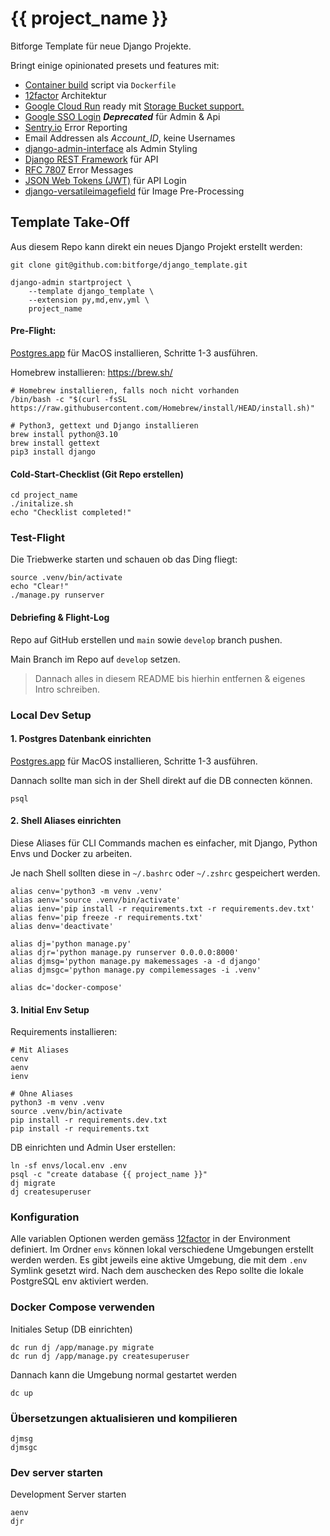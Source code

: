 # {{ project_name }}

Bitforge Template für neue Django Projekte.

Bringt einige opinionated presets und features mit:

-   [Container build](https://docs.docker.com/engine/reference/builder/) script via `Dockerfile`
-   [12factor](https://12factor.net) Architektur
-   [Google Cloud Run](https://cloud.google.com/run) ready mit [Storage Bucket support.](https://django-storages.readthedocs.io/en/latest/backends/gcloud.html)
-   [Google SSO Login](https://developers.google.com/identity/sign-in/web) **_Deprecated_** für Admin & Api
-   [Sentry.io](https://sentry.io/) Error Reporting
-   Email Addressen als _Account_ID_, keine Usernames
-   [django-admin-interface](https://github.com/fabiocaccamo/django-admin-interface) als Admin Styling
-   [Django REST Framework](https://www.django-rest-framework.org/) für API
-   [RFC 7807](https://blog.codecentric.de/2019/09/rest-standardisierte-fehlermeldungen-mittels-rfc-7807-problem-details/) Error Messages
-   [JSON Web Tokens (JWT)](https://jwt.io/) für API Login
-   [django-versatileimagefield](https://django-versatileimagefield.readthedocs.io/en/latest/) für Image Pre-Processing

## Template Take-Off

Aus diesem Repo kann direkt ein neues Django Projekt erstellt werden:

    git clone git@github.com:bitforge/django_template.git

    django-admin startproject \
        --template django_template \
        --extension py,md,env,yml \
        project_name

#### Pre-Flight:

[Postgres.app](https://postgresapp.com) für MacOS installieren, Schritte 1-3 ausführen.

Homebrew installieren: https://brew.sh/

    # Homebrew installieren, falls noch nicht vorhanden
    /bin/bash -c "$(curl -fsSL https://raw.githubusercontent.com/Homebrew/install/HEAD/install.sh)"

    # Python3, gettext und Django installieren
    brew install python@3.10
    brew install gettext
    pip3 install django

#### Cold-Start-Checklist (Git Repo erstellen)

    cd project_name
    ./initalize.sh
    echo "Checklist completed!"

### Test-Flight

Die Triebwerke starten und schauen ob das Ding fliegt:

    source .venv/bin/activate
    echo "Clear!"
    ./manage.py runserver

#### Debriefing & Flight-Log

Repo auf GitHub erstellen und `main` sowie `develop` branch pushen.

Main Branch im Repo auf `develop` setzen.

> Dannach alles in diesem README bis hierhin entfernen & eigenes Intro schreiben.

### Local Dev Setup

#### 1. Postgres Datenbank einrichten

[Postgres.app](https://postgresapp.com) für MacOS installieren, Schritte 1-3 ausführen.

Dannach sollte man sich in der Shell direkt auf die DB connecten können.

    psql

#### 2. Shell Aliases einrichten

Diese Aliases für CLI Commands machen es einfacher, mit Django, Python Envs und Docker zu arbeiten.

Je nach Shell sollten diese in `~/.bashrc` oder `~/.zshrc` gespeichert werden.

    alias cenv='python3 -m venv .venv'
    alias aenv='source .venv/bin/activate'
    alias ienv='pip install -r requirements.txt -r requirements.dev.txt'
    alias fenv='pip freeze -r requirements.txt'
    alias denv='deactivate'

    alias dj='python manage.py'
    alias djr='python manage.py runserver 0.0.0.0:8000'
    alias djmsg='python manage.py makemessages -a -d django'
    alias djmsgc='python manage.py compilemessages -i .venv'

    alias dc='docker-compose'

#### 3. Initial Env Setup

Requirements installieren:

    # Mit Aliases
    cenv
    aenv
    ienv

    # Ohne Aliases
    python3 -m venv .venv
    source .venv/bin/activate
    pip install -r requirements.dev.txt
    pip install -r requirements.txt

DB einrichten und Admin User erstellen:

    ln -sf envs/local.env .env
    psql -c "create database {{ project_name }}"
    dj migrate
    dj createsuperuser

### Konfiguration

Alle variablen Optionen werden gemäss [12factor](https://12factor.net/config) in der Environment definiert.
Im Ordner `envs` können lokal verschiedene Umgebungen erstellt werden werden.
Es gibt jeweils eine aktive Umgebung, die mit dem `.env` Symlink gesetzt wird.
Nach dem auschecken des Repo sollte die lokale PostgreSQL env aktiviert werden.

### Docker Compose verwenden

Initiales Setup (DB einrichten)

    dc run dj /app/manage.py migrate
    dc run dj /app/manage.py createsuperuser

Dannach kann die Umgebung normal gestartet werden

    dc up

### Übersetzungen aktualisieren und kompilieren

    djmsg
    djmsgc

### Dev server starten

Development Server starten

    aenv
    djr
